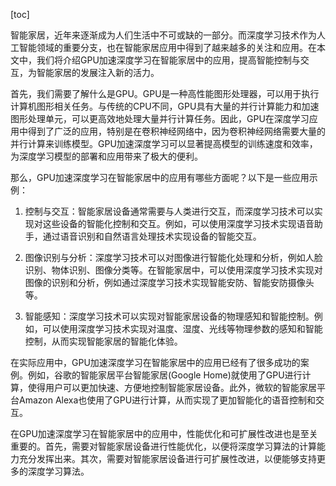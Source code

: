 
[toc]                    
                
                
智能家居，近年来逐渐成为人们生活中不可或缺的一部分。而深度学习技术作为人工智能领域的重要分支，也在智能家居应用中得到了越来越多的关注和应用。在本文中，我们将介绍GPU加速深度学习在智能家居中的应用，提高智能控制与交互，为智能家居的发展注入新的活力。

首先，我们需要了解什么是GPU。GPU是一种高性能图形处理器，可以用于执行计算机图形相关任务。与传统的CPU不同，GPU具有大量的并行计算能力和加速图形处理单元，可以更高效地处理大量并行计算任务。因此，GPU在深度学习应用中得到了广泛的应用，特别是在卷积神经网络中，因为卷积神经网络需要大量的并行计算来训练模型。GPU加速深度学习可以显著提高模型的训练速度和效率，为深度学习模型的部署和应用带来了极大的便利。

那么，GPU加速深度学习在智能家居中的应用有哪些方面呢？以下是一些应用示例：

1. 控制与交互：智能家居设备通常需要与人类进行交互，而深度学习技术可以实现对这些设备的智能化控制和交互。例如，可以使用深度学习技术实现语音助手，通过语音识别和自然语言处理技术实现设备的智能交互。

2. 图像识别与分析：深度学习技术可以对图像进行智能化处理和分析，例如人脸识别、物体识别、图像分类等。在智能家居中，可以使用深度学习技术实现对图像的识别和分析，例如通过深度学习技术实现智能安防、智能安防摄像头等。

3. 智能感知：深度学习技术可以实现对智能家居设备的物理感知和智能控制。例如，可以使用深度学习技术实现对温度、湿度、光线等物理参数的感知和智能控制，从而实现智能家居的智能化体验。

在实际应用中，GPU加速深度学习在智能家居中的应用已经有了很多成功的案例。例如，谷歌的智能家居平台智能家居(Google Home)就使用了GPU进行计算，使得用户可以更加快速、方便地控制智能家居设备。此外，微软的智能家居平台Amazon Alexa也使用了GPU进行计算，从而实现了更加智能化的语音控制和交互。

在GPU加速深度学习在智能家居中的应用中，性能优化和可扩展性改进也是至关重要的。首先，需要对智能家居设备进行性能优化，以便将深度学习算法的计算能力充分发挥出来。其次，需要对智能家居设备进行可扩展性改进，以便能够支持更多的深度学习算法。


